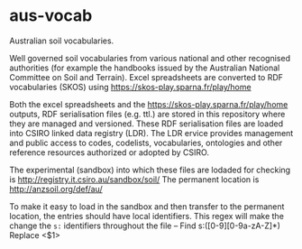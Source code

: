 # aus-vocab
Australian soil vocabularies.

Well governed soil vocabularies from various national and other recognised authorities (for example the handbooks issued by the Australian National Committee on Soil and Terrain).
Excel spreadsheets are converted to RDF vocabularies (SKOS) using https://skos-play.sparna.fr/play/home

Both the excel spreadsheets and the https://skos-play.sparna.fr/play/home outputs, RDF serialisation files (e.g. ttl.) are stored in this repository where they are managed and versioned.
These RDF serialisation files are loaded into CSIRO linked data registry (LDR). The LDR ervice provides management and public access to codes, codelists, vocabularies, ontologies and other reference resources authorized or adopted by CSIRO.

The experimental (sandbox) into which these files are lodaded for checking is http://registry.it.csiro.au/sandbox/soil/
The permanent location is http://anzsoil.org/def/au/
 
To make it easy to load in the sandbox and then transfer to the permanent location, the entries should have local identifiers. This regex will make the change the `s:` identifiers throughout the file – 
Find s:([0-9][0-9a-zA-Z]*)
Replace <$1>

